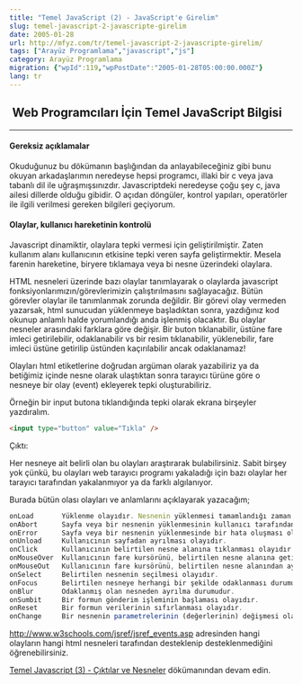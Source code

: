 ```yaml
---
title: "Temel JavaScript (2) - JavaScript'e Girelim"
slug: temel-javascript-2-javascripte-girelim
date: 2005-01-28
url: http://mfyz.com/tr/temel-javascript-2-javascripte-girelim/
tags: ["Arayüz Programlama","javascript","js"]
category: Arayüz Programlama
migration: {"wpId":119,"wpPostDate":"2005-01-28T05:00:00.000Z"}
lang: tr
---
```


##  Web Programcıları İçin Temel JavaScript Bilgisi

* * *

#### Gereksiz açıklamalar

Okuduğunuz bu dökümanın başlığından da anlayabileceğiniz gibi bunu okuyan arkadaşlarımın neredeyse hepsi programcı, illaki bir c veya java tabanlı dil ile uğraşmışsınızdır. Javascriptdeki neredeyse çoğu şey c, java ailesi dillerde olduğu gibidir. O açıdan döngüler, kontrol yapıları, operatörler ile ilgili verilmesi gereken bilgileri geçiyorum.

#### Olaylar, kullanıcı hareketinin kontrolü

Javascript dinamiktir, olaylara tepki vermesi için geliştirilmiştir. Zaten kullanım alanı kullanıcının etkisine tepki veren sayfa geliştirmektir. Mesela farenin hareketine, biryere tıklamaya veya bi nesne üzerindeki olaylara.

HTML nesneleri üzerinde bazı olaylar tanımlayarak o olaylarda javascript fonksiyonlarımızın/görevlerimizin çalıştırılmasını sağlayacağız. Bütün görevler olaylar ile tanımlanmak zorunda değildir. Bir görevi olay vermeden yazarsak, html sunucudan yüklenmeye başladıktan sonra, yazdığınız kod okunup anlamlı halde yorumlandığı anda işlenmiş olacaktır. Bu olaylar nesneler arasındaki farklara göre değişir. Bir buton tıklanabilir, üstüne fare imleci getirilebilir, odaklanabilir vs bir resim tıklanabilir, yüklenebilir, fare imleci üstüne getirilip üstünden kaçırılabilir ancak odaklanamaz!

Olayları html etiketlerine doğrudan argüman olarak yazabiliriz ya da betiğimiz içinde nesne olarak ulaştıktan sonra tarayıcı türüne göre o nesneye bir olay (event) ekleyerek tepki oluşturabiliriz.

Örneğin bir input butona tıklandığında tepki olarak ekrana birşeyler yazdıralım.

```html
<input type="button" value="Tıkla" />
```

Çıktı:

Her nesneye ait belirli olan bu olayları araştırarak bulabilirsiniz. Sabit birşey yok çünkü, bu olayları web tarayıcı programı yakaladığı için bazı olaylar her tarayıcı tarafından yakalanmıyor ya da farklı algılanıyor.

Burada bütün olası olayları ve anlamlarını açıklayarak yazacağım;

```js
onLoad       Yüklenme olayıdır. Nesnenin yüklenmesi tamamlandığı zaman gerçekleşmiş demektir.
onAbort      Sayfa veya bir nesnenin yüklenmesinin kullanıcı tarafından durdurulması olayıdır.
onError      Sayfa veya bir nesnenin yüklenmesinde bir hata oluşması olayıdır.
onUnload     Kullanıcının sayfadan ayrılması olayıdır.
onClick      Kullanıcının belirtilen nesne alanına tıklanması olayıdır.
onMouseOver  Kullanıcının fare kursörünü, belirtilen nesne alanına getirmesi olayıdır.
onMouseOut   Kullanıcının fare kursörünü, belirtilen nesne alanından ayırması olayıdır.
onSelect     Belirtilen nesnenin seçilmesi olayıdır.
onFocus      Belirtilen nesneye herhangi bir şekilde odaklanması durumudur.
onBlur       Odaklanmış olan nesneden ayrılma durumudur.
onSumbit     Bir formun gönderim işleminin başlaması olayıdır.
onReset      Bir formun verilerinin sıfırlanması olayıdır.
onChange     Bir nesnenin parametrelerinin (değerlerinin) değişmesi olayıdır.
```

http://www.w3schools.com/jsref/jsref_events.asp adresinden hangi olayların hangi html nesneleri tarafından desteklenip desteklenmediğini öğrenebilirsiniz.

[Temel Javascript (3) - Çıktılar ve Nesneler](/temel-javascript-3-ciktilar-ve-nesneler) dökümanından devam edin.